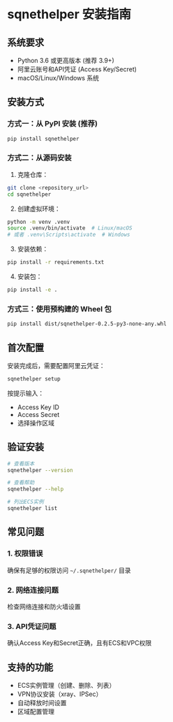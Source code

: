 # sqnethelper 安装指南

## 系统要求

- Python 3.6 或更高版本 (推荐 3.9+)
- 阿里云账号和API凭证 (Access Key/Secret)
- macOS/Linux/Windows 系统

## 安装方式

### 方式一：从 PyPI 安装 (推荐)

```bash
pip install sqnethelper
```

### 方式二：从源码安装

1. 克隆仓库：
```bash
git clone <repository_url>
cd sqnethelper
```

2. 创建虚拟环境：
```bash
python -m venv .venv
source .venv/bin/activate  # Linux/macOS
# 或者 .venv\Scripts\activate  # Windows
```

3. 安装依赖：
```bash
pip install -r requirements.txt
```

4. 安装包：
```bash
pip install -e .
```

### 方式三：使用预构建的 Wheel 包

```bash
pip install dist/sqnethelper-0.2.5-py3-none-any.whl
```

## 首次配置

安装完成后，需要配置阿里云凭证：

```bash
sqnethelper setup
```

按提示输入：
- Access Key ID
- Access Secret
- 选择操作区域

## 验证安装

```bash
# 查看版本
sqnethelper --version

# 查看帮助
sqnethelper --help

# 列出ECS实例
sqnethelper list
```

## 常见问题

### 1. 权限错误
确保有足够的权限访问 `~/.sqnethelper/` 目录

### 2. 网络连接问题
检查网络连接和防火墙设置

### 3. API凭证问题
确认Access Key和Secret正确，且有ECS和VPC权限

## 支持的功能

- ECS实例管理（创建、删除、列表）
- VPN协议安装（xray、IPSec）
- 自动释放时间设置
- 区域配置管理 